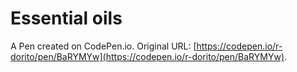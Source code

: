 # Essential oils 

A Pen created on CodePen.io. Original URL: [https://codepen.io/r-dorito/pen/BaRYMYw](https://codepen.io/r-dorito/pen/BaRYMYw).



